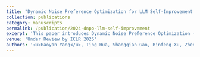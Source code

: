 ```yaml
---
title: "Dynamic Noise Preference Optimization for LLM Self-Improvement via Synthetic Data"
collection: publications
category: manuscripts
permalink: /publication/2024-dnpo-llm-self-improvement
excerpt: 'This paper introduces Dynamic Noise Preference Optimization (DNPO) for self-improvement in large language models via synthetic data.'
venue: 'Under Review by ICLR 2025'
authors: '<u>Haoyan Yang</u>, Ting Hua, Shangqian Gao, Binfeng Xu, Zheng Tang, Vijay Srinivasan, Hongxia Jin'
---
```

